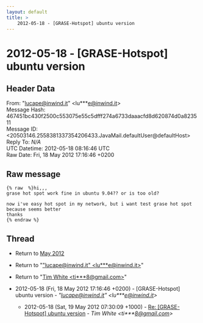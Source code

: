 ```yaml
---
layout: default
title: >
    2012-05-18 - [GRASE-Hotspot] ubuntu version
---
```


# 2012-05-18 - [GRASE-Hotspot] ubuntu version

## Header Data

From: "lucape@inwind.it" \<lu***e@inwind.it\><br>
Message Hash: 467451bc430f2500c553075e55c5dfff274a6733daaacfd8d620874d0a823511<br>
Message ID: \<20503146.2558381337354206433.JavaMail.defaultUser@defaultHost\><br>
Reply To: _N/A_<br>
UTC Datetime: 2012-05-18 08:16:46 UTC<br>
Raw Date: Fri, 18 May 2012 17:16:46 +0200<br>

## Raw message

```
{% raw  %}hi,,,
grase hot spot work fine in ubuntu 9.04?? or is too old?

now i've easy hot spot in my network, but i want test grase hot spot because seems better 
thanks
{% endraw %}
```

## Thread

+ Return to [May 2012](/archive/2012/05)

+ Return to "["lucape@inwind.it" <lu***e<span>@</span>inwind.it>](/authors/lu___e_at_inwind_it)"
+ Return to "[Tim White <ti***8<span>@</span>gmail.com>](/authors/ti___8_at_gmail_com)"

+ 2012-05-18 (Fri, 18 May 2012 17:16:46 +0200) - [GRASE-Hotspot] ubuntu version - _"lucape@inwind.it" \<lu***e@inwind.it\>_
  + 2012-05-18 (Sat, 19 May 2012 07:30:09 +1000) - [Re: [GRASE-Hotspot] ubuntu version](/archive/2012/05/4b6bd7dc6894fa6a1a11bb8764343de9a4d1383bb670ea43fd227aedf445c3ea) - _Tim White \<ti***8@gmail.com\>_

